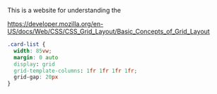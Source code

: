 This is a website for understanding the 

https://developer.mozilla.org/en-US/docs/Web/CSS/CSS_Grid_Layout/Basic_Concepts_of_Grid_Layout


```css
.card-list {
  width: 85vw;
  margin: 0 auto
  display: grid
  grid-template-columns: 1fr 1fr 1fr 1fr;
  grid-gap: 20px
}
```

